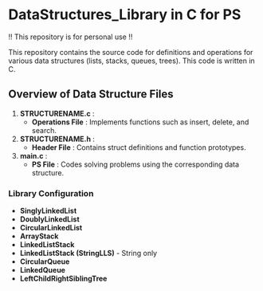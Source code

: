 # DataStructures_Library in C for PS

!! This repository is for personal use !!

This repository contains the source code for definitions and operations for various data structures (lists, stacks, queues, trees). This code is written in C.


## Overview of Data Structure Files

1. **STRUCTURENAME.c** :
	* **Operations File** : Implements functions such as insert, delete, and search.
2. **STRUCTURENAME.h** :
	* **Header File** : Contains struct definitions and function prototypes.
3. **main.c** :
	* **PS File** : Codes solving problems using the corresponding data structure.


### Library Configuration
* **SinglyLinkedList**
* **DoublyLinkedList**
* **CircularLinkedList**
* **ArrayStack**
* **LinkedListStack**
* **LinkedListStack (StringLLS)** - String only
* **CircularQueue**
* **LinkedQueue**
* **LeftChildRightSiblingTree**
